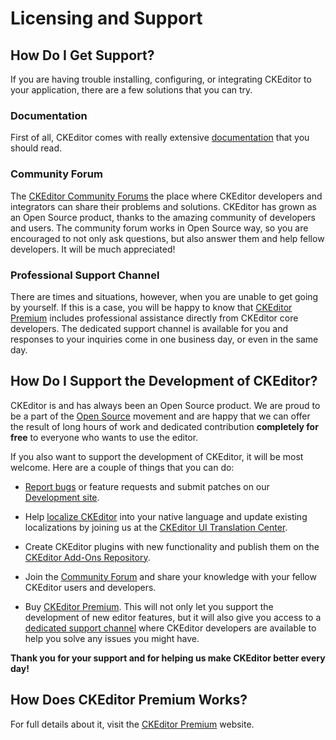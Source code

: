 <!--
Copyright (c) 2003-2015, CKSource - Frederico Knabben. All rights reserved.
For licensing, see LICENSE.md.
-->

# Licensing and Support


## How Do I Get Support?

If you are having trouble installing, configuring, or integrating CKEditor to your application, there are a few solutions that you can try.


### Documentation

First of all, CKEditor comes with really extensive [documentation](#!/guides) that you should read.


### Community Forum

The [CKEditor Community Forums](http://ckeditor.com/forums/) the place where CKEditor developers and integrators can share their problems and solutions. CKEditor has grown as an Open Source product, thanks to the amazing community of developers and users. The community forum works in Open Source way, so you are encouraged to not only ask questions, but also answer them and help fellow developers. It will be much appreciated!


### Professional Support Channel

There are times and situations, however, when you are unable to get going by yourself. If this is a case, you will be happy to know that [CKEditor Premium](http://cksource.com/ckeditor) includes professional assistance directly from CKEditor core developers. The dedicated support channel is available for you and responses to your inquiries come in one business day, or even in the same day.


## How Do I Support the Development of CKEditor?

CKEditor is and has always been an Open Source product. We are proud to be a part of the [Open Source](http://en.wikipedia.org/wiki/Open_source) movement and are happy that we can offer the result of long hours of work and dedicated contribution **completely for free** to everyone who wants to use the editor.

If you also want to support the development of CKEditor, it will be most welcome. Here are a couple of things that you can do:

* [Report bugs](#!/guide/dev_issues_readme) or feature requests and submit patches on our [Development site](http://dev.ckeditor.com/).

* Help [localize CKEditor](http://docs.cksource.com/CKEditor_3.x/Developers_Guide/Localization) into your native language and update existing localizations by joining us at the [CKEditor UI Translation Center](https://www.transifex.net/projects/p/ckeditor/).

* Create CKEditor plugins with new functionality and publish them on the [CKEditor Add-Ons Repository](http://ckeditor.com/addons/plugins).

* Join the [Community Forum](http://ckeditor.com/forums/) and share your knowledge with your fellow CKEditor users and developers.

* Buy [CKEditor Premium](http://cksource.com/ckeditor). This will not only let you support the development of new editor features, but it will also give you access to a [dedicated support channel](http://ckeditor.com/support) where CKEditor developers are available to help you solve any issues you might have.

**Thank you for your support and for helping us make CKEditor better every day!**



## How Does CKEditor Premium Works?

For full details about it, visit the [CKEditor Premium](http://cksource.com/ckeditor) website.
